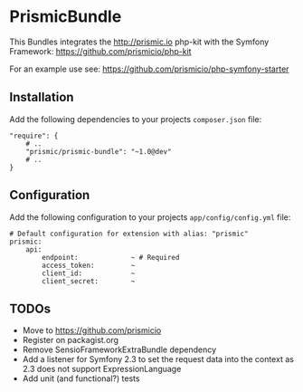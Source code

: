 # PrismicBundle

This Bundles integrates the http://prismic.io php-kit with the Symfony Framework:
https://github.com/prismicio/php-kit

For an example use see:
https://github.com/prismicio/php-symfony-starter

## Installation

Add the following dependencies to your projects ``composer.json`` file:

    "require": {
        # ..
        "prismic/prismic-bundle": "~1.0@dev"
        # ..
    }

## Configuration

Add the following configuration to your projects ``app/config/config.yml`` file:

    # Default configuration for extension with alias: "prismic"
    prismic:
        api:
            endpoint:             ~ # Required
            access_token:         ~
            client_id:            ~
            client_secret:        ~

## TODOs

* Move to https://github.com/prismicio
* Register on packagist.org
* Remove SensioFrameworkExtraBundle dependency
* Add a listener for Symfony 2.3 to set the request data into the context as 2.3 does not support ExpressionLanguage
* Add unit (and functional?) tests
